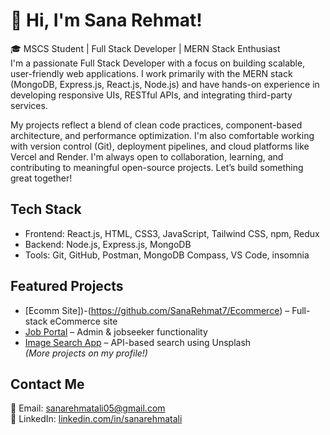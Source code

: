 # 👋 Hi, I'm Sana Rehmat!

🎓 MSCS Student | Full Stack Developer | MERN Stack Enthusiast  
I'm a passionate Full Stack Developer with a focus on building scalable, user-friendly web applications. I work primarily with the MERN stack 
(MongoDB, Express.js, React.js, Node.js) and have hands-on experience in developing responsive UIs, RESTful APIs, and integrating third-party services.

My projects reflect a blend of clean code practices, component-based architecture, and performance optimization. I'm also comfortable working 
with version control (Git), deployment pipelines, and cloud platforms like Vercel and Render.
I'm always open to collaboration, learning, and contributing to meaningful open-source projects. Let’s build something great together!

## Tech Stack
- Frontend: React.js, HTML, CSS3, JavaScript, Tailwind CSS, npm, Redux
- Backend: Node.js, Express.js, MongoDB  
- Tools: Git, GitHub, Postman, MongoDB Compass, VS Code, insomnia

## Featured Projects
- [Ecomm Site])-(https://github.com/SanaRehmat7/Ecommerce) – Full-stack eCommerce site  
- [Job Portal](https://github.com/SanaRehmat7) – Admin & jobseeker functionality  
- [Image Search App](https://github.com/SanaRehmat7) – API-based search using Unsplash  
*(More projects on my profile!)*

## Contact Me
📧 Email: sanarehmatali05@gmail.com  
🔗 LinkedIn: [linkedin.com/in/sanarehmatali](https://linkedin.com/in/sanarehmatali)


